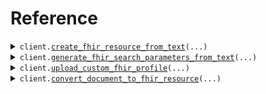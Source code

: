 # Reference
<details><summary><code>client.<a href="src/phenoml/client.py">create_fhir_resource_from_text</a>(...)</code></summary>
<dl>
<dd>

#### 📝 Description

<dl>
<dd>

<dl>
<dd>

Converts natural language text into a structured FHIR resource
</dd>
</dl>
</dd>
</dl>

#### 🔌 Usage

<dl>
<dd>

<dl>
<dd>

```python
from phenoml import phenoml

client = phenoml(
    token="YOUR_TOKEN",
)
client.create_fhir_resource_from_text(
    version="R4",
    resource="auto",
    text="Patient has severe asthma with acute exacerbation",
)

```
</dd>
</dl>
</dd>
</dl>

#### ⚙️ Parameters

<dl>
<dd>

<dl>
<dd>

**version:** `str` — FHIR version to use
    
</dd>
</dl>

<dl>
<dd>

**resource:** `CreateRequestResource` — Type of FHIR resource to create. Use 'auto' for automatic resource type detection, or specify a supported US Core profile. Recommended to use the supported US Core Profiles for validated results but you can also use any custom profile you've uploaded (if you're a develop or launch customer)
    
</dd>
</dl>

<dl>
<dd>

**text:** `str` — Natural language text to convert
    
</dd>
</dl>

<dl>
<dd>

**request_options:** `typing.Optional[RequestOptions]` — Request-specific configuration.
    
</dd>
</dl>
</dd>
</dl>


</dd>
</dl>
</details>

<details><summary><code>client.<a href="src/phenoml/client.py">generate_fhir_search_parameters_from_text</a>(...)</code></summary>
<dl>
<dd>

#### 📝 Description

<dl>
<dd>

<dl>
<dd>

Converts natural language text into FHIR search parameters
</dd>
</dl>
</dd>
</dl>

#### 🔌 Usage

<dl>
<dd>

<dl>
<dd>

```python
from phenoml import phenoml

client = phenoml(
    token="YOUR_TOKEN",
)
client.generate_fhir_search_parameters_from_text(
    text="Appointments between March 2-9, 2025",
)

```
</dd>
</dl>
</dd>
</dl>

#### ⚙️ Parameters

<dl>
<dd>

<dl>
<dd>

**text:** `str` — Natural language text to convert into FHIR search parameters
    
</dd>
</dl>

<dl>
<dd>

**request_options:** `typing.Optional[RequestOptions]` — Request-specific configuration.
    
</dd>
</dl>
</dd>
</dl>


</dd>
</dl>
</details>

<details><summary><code>client.<a href="src/phenoml/client.py">upload_custom_fhir_profile</a>(...)</code></summary>
<dl>
<dd>

#### 📝 Description

<dl>
<dd>

<dl>
<dd>

Upload a custom FHIR StructureDefinition profile for use with the lang2fhir service
</dd>
</dl>
</dd>
</dl>

#### 🔌 Usage

<dl>
<dd>

<dl>
<dd>

```python
from phenoml import phenoml

client = phenoml(
    token="YOUR_TOKEN",
)
client.upload_custom_fhir_profile(
    version="version",
    resource="custom-patient",
    profile="profile",
)

```
</dd>
</dl>
</dd>
</dl>

#### ⚙️ Parameters

<dl>
<dd>

<dl>
<dd>

**version:** `str` — FHIR version that this profile implements
    
</dd>
</dl>

<dl>
<dd>

**resource:** `str` — Name for the custom resource profile (will be converted to lowercase)
    
</dd>
</dl>

<dl>
<dd>

**profile:** `str` — Base64 encoded JSON string of the FHIR StructureDefinition profile
    
</dd>
</dl>

<dl>
<dd>

**request_options:** `typing.Optional[RequestOptions]` — Request-specific configuration.
    
</dd>
</dl>
</dd>
</dl>


</dd>
</dl>
</details>

<details><summary><code>client.<a href="src/phenoml/client.py">convert_document_to_fhir_resource</a>(...)</code></summary>
<dl>
<dd>

#### 📝 Description

<dl>
<dd>

<dl>
<dd>

Extracts text from a document (PDF or image) and converts it into a structured FHIR resource
</dd>
</dl>
</dd>
</dl>

#### 🔌 Usage

<dl>
<dd>

<dl>
<dd>

```python
from phenoml import phenoml

client = phenoml(
    token="YOUR_TOKEN",
)
client.convert_document_to_fhir_resource(
    version="R4",
    resource="questionnaire",
    content="content",
    file_type="application/pdf",
)

```
</dd>
</dl>
</dd>
</dl>

#### ⚙️ Parameters

<dl>
<dd>

<dl>
<dd>

**version:** `str` — FHIR version to use
    
</dd>
</dl>

<dl>
<dd>

**resource:** `DocumentRequestResource` — Type of FHIR resource to create (questionnaire and US Core questionnaireresponse profiles currently supported)
    
</dd>
</dl>

<dl>
<dd>

**content:** `str` — Base64 encoded file content
    
</dd>
</dl>

<dl>
<dd>

**file_type:** `DocumentRequestFileType` — MIME type of the file
    
</dd>
</dl>

<dl>
<dd>

**request_options:** `typing.Optional[RequestOptions]` — Request-specific configuration.
    
</dd>
</dl>
</dd>
</dl>


</dd>
</dl>
</details>

